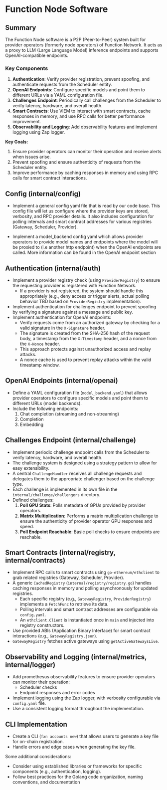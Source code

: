 # Function Node Software 

## Summary

The Function Node software is a P2P (Peer-to-Peer) system built for provider 
operators (formerly node operators) of Function Network. It acts as a proxy to LLM (Large Language 
Model) inference endpoints and supports OpenAI-compatible endpoints.

### Key Components
1. **Authentication**: Verify provider registration, prevent spoofing, and 
authenticate requests from the Scheduler entity.
2. **OpenAI Endpoints**: Configure specific models and point them to 
different URLs via a YAML configuration file.
3. **Challenges Endpoint**: Periodically call challenges from the 
Scheduler to verify latency, hardware, and overall health.
4. **Smart Contracts**: Use VIEM to interact with smart contracts, cache 
responses in memory, and use RPC calls for better performance improvement.
5. **Observability and Logging**: Add observability features and implement 
logging using Zap logger.

**Key Goals:**
1. Ensure provider operators can monitor their operation and receive alerts 
when issues arise.
2. Prevent spoofing and ensure authenticity of requests from the Scheduler 
entity.
3. Improve performance by caching responses in memory and using RPC calls 
for smart contract interactions.


## Config (internal/config)
* Implement a general config yaml file that is read by our code base. This config file will let us configure where the provider keys are stored, verbosity, and RPC provider details. It also includes configuration for polling intervals and smart contract addresses for various registries (Gateway, Scheduler, Provider).

* Implement a model_backend config yaml which allows provider operators to provide model names and endpoints where the model will be proxied to (i.e another http endpoint) when the OpenAI endpoints are called. More information can be found in the OpenAI endpoint section

## Authentication (internal/auth)

* Implement a provider registry check (using `ProviderRegistry`) to ensure the requesting provider is
registered with Function Network.
    + If a provider is not registered, the system should handle this appropriately (e.g., deny access or trigger alerts, actual polling behavior TBD based on `ProviderRegistry` implementation).
* Implement authentication for challenges endpoint to prevent spoofing by verifying a signature against a message and public key.
* Implement authentication for OpenAI endpoints:
    + Verify requests come from an authorized gateway by checking for a valid signature in the `X-Signature` header.
    + The signature is created from the SHA-256 hash of the request body, a timestamp from the `X-Timestamp` header, and a nonce from the `X-Nonce` header.
    + This approach protects against unauthorized access and replay attacks.
    + A nonce cache is used to prevent replay attacks within the valid timestamp window.

## OpenAI Endpoints (internal/openai)

* Define a YAML configuration file (`model_backend.yaml`) that allows provider 
operators to configure specific models and point them to different URLs 
(model backends).
* Include the following endpoints:
	1. Chat completion (streaming and non-streaming)
	2. Completion
	3. Embedding

## Challenges Endpoint (internal/challenge)

* Implement periodic challenge endpoint calls from the Scheduler to verify latency, hardware, and overall health.
* The challenge system is designed using a strategy pattern to allow for easy extensibility.
* A central `ChallengeHandler` receives all challenge requests and delegates them to the appropriate challenger based on the challenge type.
* Each challenge is implemented in its own file in the `internal/challenge/challengers` directory.
* Defined challenges:
	1. **Poll GPU Stats**: Polls metadata of GPUs provided by provider operators.
	2. **Matrix Multiplication**: Performs a matrix multiplication challenge to ensure the authenticity of provider operator GPU responses and speed.
	3. **Poll Endpoint Reachable**: Basic poll checks to ensure endpoints are reachable.

## Smart Contracts (internal/registry, internal/contracts)

* Implement RPC calls to smart contracts using `go-ethereum/ethclient` to grab related registries (Gateway, Scheduler, Provider).
* A generic `CachedRegistry` (`internal/registry/registry.go`) handles caching responses in memory and polling asynchronously for updated registries.
    + Each specific registry (e.g., `GatewayRegistry`, `ProviderRegistry`) implements a `FetchFunc` to retrieve its data.
    + Polling intervals and smart contract addresses are configurable via `config.yaml`.
    + An `ethclient.Client` is instantiated once in `main` and injected into registry constructors.
* Use provided ABIs (Application Binary Interface) for smart contract interactions (e.g., `GatewayRegistry.json`).
* `GatewayRegistry` fetches active gateways using `getActiveGatewaysLive`.

## Observability and Logging (internal/metrics, internal/logger)

* Add promethesus observability features to ensure provider operators can monitor their operation:
	+ Scheduler checks
	+ Endpoint responses and error codes
* Implement logging using the Zap logger, with verbosity configurable via 
`config.yaml` file.
* Use a consistent logging format throughout the implementation.

## CLI Implementation

* Create a CLI (`fxn accounts new`) that allows users to generate a key 
file for on-chain registration.
* Handle errors and edge cases when generating the key file.

Some additional considerations:
* Consider using established libraries or frameworks for specific 
components (e.g., authentication, logging).
* Follow best practices for the Golang code organization, naming conventions, and documentation
